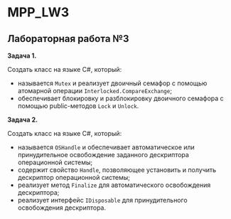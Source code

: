 # MPP_LW3
## Лабораторная работа №3
**Задача 1.**

Создать класс на языке C#, который:
- называется `Mutex` и реализует двоичный семафор с помощью атомарной операции `Interlocked.CompareExchange`;
- обеспечивает блокировку и разблокировку двоичного семафора с помощью public-методов `Lock` и `Unlock`.

**Задача 2.**

Создать класс на языке C#, который:
- называется `OSHandle` и обеспечивает автоматическое или принудительное освобождение заданного дескриптора операционной системы;
- содержит свойство `Handle`, позволяющее установить и получить дескриптор операционной системы;
- реализует метод `Finalize` для автоматического освобождения дескриптора;
- реализует интерфейс `IDisposable` для принудительного освобождения дескриптора.
